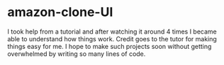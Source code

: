 # amazon-clone-UI
I took help from a tutorial and after watching it around 4 times I became able to understand how things work. Credit goes to the tutor for making things easy for me. I hope to make such projects soon without getting overwhelmed by writing so many lines of code.
